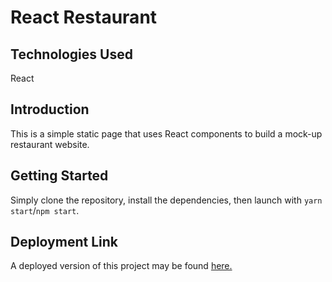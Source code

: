 # React Restaurant

## Technologies Used
React

## Introduction
This is a simple static page that uses React components to build a mock-up restaurant website.

## Getting Started
Simply clone the repository, install the dependencies, then launch with `yarn start`/`npm start`.

## Deployment Link
A deployed version of this project may be found [here.](http://stupid-protest.surge.sh/)